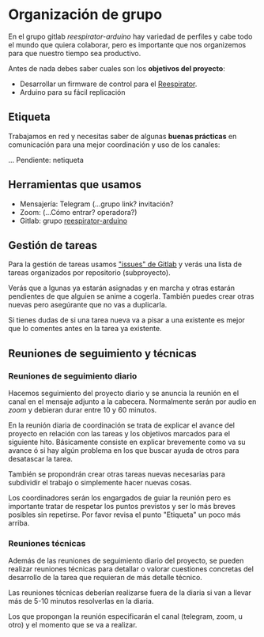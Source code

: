 
# Organización de grupo

En el grupo gitlab _reespirator-arduino_ hay variedad de perfiles y cabe todo
el mundo que quiera colaborar, pero es importante que nos organizemos para que
nuestro tiempo sea productivo. 

Antes de nada debes saber cuales son los **objetivos del proyecto**:

- Desarrollar un firmware de control para el [Reespirator][REESP01].
- Arduino para su fácil replicación

[REESP01]: https://gitlab.com/coronavirusmakers/reespirator-doc/

## Etiqueta

Trabajamos en red y necesitas saber de algunas **buenas prácticas** en
comunicación para una mejor coordinación y uso de los canales:

... Pendiente: netiqueta

## Herramientas que usamos

- Mensajería: Telegram (...grupo link? invitación?
- Zoom: (...Cómo entrar? operadora?)
- Gitlab: grupo [reespirator-arduino][GITLA01]

[GITLA01]: https://gitlab.com/reespirator-arduino/

## Gestión de tareas

Para la gestión de tareas usamos ["issues" de Gitlab][ISSUE01] y verás una 
lista de tareas organizados por repositorio (subproyecto). 

Verás que a lgunas ya estarán asignadas y en marcha y otras estarán pendientes 
de que alguien se anime a cogerla. También puedes crear otras nuevas pero
asegúrante que no vas a duplicarla.

Si tienes dudas de si una tarea nueva va a pisar a una existente es mejor que
lo comentes antes en la tarea ya existente.

[ISSUE01]: https://gitlab.com/groups/reespirator-arduino/-/issues

## Reuniones de seguimiento y técnicas

### Reuniones de seguimiento diario

Hacemos seguimiento del proyecto diario y se anuncia la reunión en el canal en
el mensaje adjunto a la cabecera. Normalmente serán por audio en _zoom_ y
debieran durar entre 10 y 60 minutos.

En la reunión diaria de coordinación se trata de explicar el avance del
proyecto en relación con las tareas y los objetivos marcados para el siguiente
hito. Básicamente consiste en explicar brevemente como va su avance ó si hay
algún problema en los que buscar ayuda de otros para desatascar la tarea.

También se propondrán crear otras tareas nuevas necesarias para subdividir el
trabajo o simplemente hacer nuevas cosas.

Los coordinadores serán los engargados de guiar la reunión pero es 
importante tratar de respetar los puntos previstos y ser lo más breves
posibles sin repetirse. Por favor revisa el punto "Etiqueta" un poco más
arriba.

### Reuniones técnicas

Además de las reuniones de seguimiento diario del proyecto, se pueden realizar
reuniones técnicas para detallar o valorar cuestiones concretas del desarrollo
de la tarea que requieran de más detalle técnico.

Las reuniones técnicas deberían realizarse fuera de la diaria si van a llevar
más de 5-10 minutos resolverlas en la diaria.

Los que propongan la reunión especificarán el canal (telegram, zoom, u otro) y
el momento que se va a realizar.



